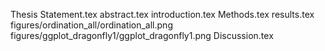 Thesis Statement.tex
abstract.tex
introduction.tex
Methods.tex
results.tex
figures/ordination_all/ordination_all.png
figures/ggplot_dragonfly1/ggplot_dragonfly1.png
Discussion.tex
